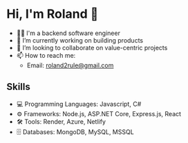 <!--
**rolandexplore93/rolandexplore93** is a ✨ _special_ ✨ repository because its `README.md` (this file) appears on your GitHub profile.

Here are some ideas to get you started:

- 🔭 I’m currently working on ...
- 🌱 I’m currently learning ...
- 👯 I’m looking to collaborate on ...
- 🤔 I’m looking for help with ...
- 💬 Ask me about ...
- 📫 How to reach me: ...
- 😄 Pronouns: ...
- ⚡ Fun fact: ...
-->


# Hi, I'm Roland 👋

- 👨‍💻 I'm a backend software engineer
- 🔭 I’m currently working on building products
- 🌱 I’m looking to collaborate on value-centric projects
- 📫 How to reach me: 
  - Email: roland2rule@gmail.com

## Skills

- 💻 Programming Languages: Javascript, C#
- ⚙️ Frameworks: Node.js, ASP.NET Core, Express.js, React
- 🛠 Tools: Render, Azure, Netlify
- 🗄️ Databases: MongoDB, MySQL, MSSQL
